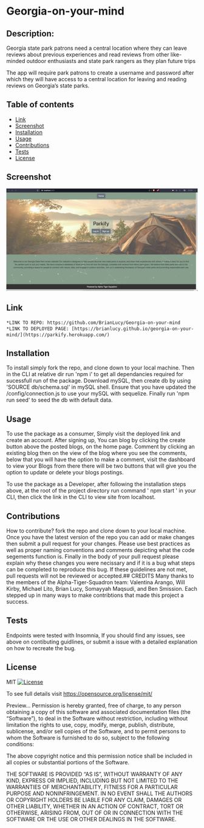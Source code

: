 # Georgia-on-your-mind

## Description:

Georgia state park patrons need a central location where they can leave reviews about previous experiences and read reviews from other like-minded outdoor enthusiasts and state park rangers as they plan future trips

The app will require park patrons to create a username and password after which they will have access to a central location for leaving and reading reviews on Georgia’s state parks.

## Table of contents

- [ Link ](#links)
- [ Screenshot ](#screenshots)
- [ Installation ](#installation)
- [ Usage ](#usage)
- [ Contributions ](#contributions)
- [ Tests ](#tests)
- [ License ](#license)

## Screenshot

![parkify landing page](./images/parkifyss.png)

## Link

    *LINK TO REPO: https://github.com/BrianLucy/Georgia-on-your-mind
    *LINK TO DEPLOYED PAGE: [https://brianlucy.github.io/georgia-on-your-mind/](https://parkify.herokuapp.com/)

## Installation

To install simply fork the repo, and clone down to your local machine. Then in the CLI at relative dir run 'npm i' to get all dependancies required for sucessfull run of the package. Download mySQL, then create db by using 'SOURCE db/schema.sql' in mySQL shell. Ensure that you have updated the /config/connection.js to use your mySQL with sequelize. Finally run 'npm run seed' to seed the db with default data.

## Usage

To use the package as a consumer, Simply visit the deployed link and create an account. After signing up, You can blog by clicking the create button above the posted blogs, on the home page. Comment by clicking an existing blog then on the view of the blog where you see the comments, below that you will have the option to make a comment, visit the dashboard to view your Blogs from there there will be two buttons that will give you the option to update or delete your blogs postings.

To use the package as a Developer, after following the installation steps above, at the root of the project directory run command ' npm start ' in your CLI, then click the link in the CLI to view site from localhost.

## Contributions

How to contribute?
fork the repo and clone down to your local machine. Once you have the latest version of the repo you can add or make changes then submit a pull request for your changes. Please use best practices as well as proper naming conventions and comments depicting what the code segements function is. Finally in the body of your pull request please explain why these changes you were necissary and if it is a bug what steps can be completed to reproduce this bug. If these guidelines are not met, pull requests will not be reviewed or accepted.## CREDITS
Many thanks to the members of the Alpha-Tiger-Squadron team: Valentina Arango, Will Kirby, Michael Lito, Brian Lucy, Somayyah Maqsudi, and Ben Smission.
Each stepped up in many ways to make contribtions that made this project a success.

## Tests

Endpoints were tested with Insomnia, If you should find any issues, see above on contibuting guidlines, or submit a issue with a detailed explanation on how to recreate the bug.

## License

MIT [![License](https://img.shields.io/badge/license-MIT-green)](./LICENSE)

To see full details visit https://opensource.org/license/mit/

Preview...
Permission is hereby granted, free of charge, to any person obtaining a copy of this software and associated documentation files (the “Software”), to deal in the Software without restriction, including without limitation the rights to use, copy, modify, merge, publish, distribute, sublicense, and/or sell copies of the Software, and to permit persons to whom the Software is furnished to do so, subject to the following conditions:

The above copyright notice and this permission notice shall be included in all copies or substantial portions of the Software.

THE SOFTWARE IS PROVIDED “AS IS”, WITHOUT WARRANTY OF ANY KIND, EXPRESS OR IMPLIED, INCLUDING BUT NOT LIMITED TO THE WARRANTIES OF MERCHANTABILITY, FITNESS FOR A PARTICULAR PURPOSE AND NONINFRINGEMENT. IN NO EVENT SHALL THE AUTHORS OR COPYRIGHT HOLDERS BE LIABLE FOR ANY CLAIM, DAMAGES OR OTHER LIABILITY, WHETHER IN AN ACTION OF CONTRACT, TORT OR OTHERWISE, ARISING FROM, OUT OF OR IN CONNECTION WITH THE SOFTWARE OR THE USE OR OTHER DEALINGS IN THE SOFTWARE.
